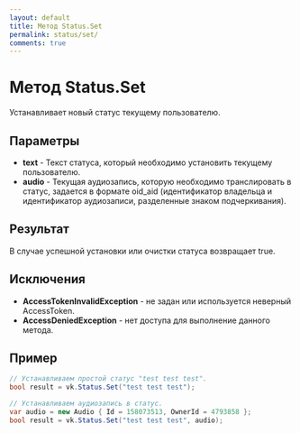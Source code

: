 ```yaml
---
layout: default
title: Метод Status.Set
permalink: status/set/
comments: true
---
```

# Метод Status.Set
Устанавливает новый статус текущему пользователю.

## Параметры
+ **text** - Текст статуса, который необходимо установить текущему пользователю.
+ **audio** - Текущая аудиозапись, которую необходимо транслировать в статус, задается в формате oid_aid (идентификатор владельца и идентификатор аудиозаписи, разделенные знаком подчеркивания).

## Результат
В случае успешной установки или очистки статуса возвращает true.

## Исключения
+ **AccessTokenInvalidException** - не задан или используется неверный AccessToken.
+ **AccessDeniedException** - нет доступа для выполнение данного метода.

## Пример
```csharp
// Устанавливаем простой статус "test test test".
bool result = vk.Status.Set("test test test");

// Устанавливаем аудиозапись в статус.
var audio = new Audio { Id = 158073513, OwnerId = 4793858 };
bool result = vk.Status.Set("test test test", audio);
```